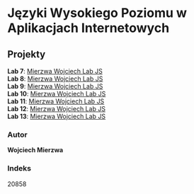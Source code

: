 # Języki Wysokiego Poziomu w Aplikacjach Internetowych

## Projekty

**Lab 7**: [Mierzwa Wojciech Lab JS](https://wojciechmierzwa.github.io/lab7)  
**Lab 8**: [Mierzwa Wojciech Lab JS](https://wojciechmierzwa.github.io/lab8)  
**Lab 9**: [Mierzwa Wojciech Lab JS](https://wojciechmierzwa.github.io/lab9/#/)  
**Lab 10**: [Mierzwa Wojciech Lab JS](https://wojciechmierzwa.github.io/lab10)  
**Lab 11**: [Mierzwa Wojciech Lab JS](https://wojciechmierzwa.github.io/lab11v2)  
**Lab 12**: [Mierzwa Wojciech Lab JS](https://lab12-35p6.vercel.app/)  
**Lab 13**: [Mierzwa Wojciech Lab JS](https://lab13-six.vercel.app/)

### Autor
**Wojciech Mierzwa**  

### Indeks
20858
